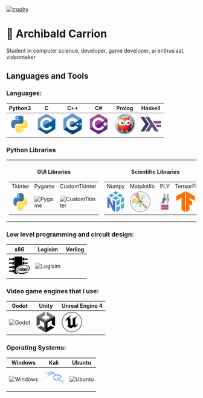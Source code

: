 [![trophy](https://github-profile-trophy.vercel.app/?username=archibald-carrion&theme=matrix)](https://github.com/ryo-ma/github-profile-trophy)

# 👾 Archibald Carrion
Student in computer science, developer, game developer, ai enthusiast, videomaker

## Languages and Tools 
<div>

### Languages:
| Python3 | C | C++ | C# | Prolog | Haskell |
|----------|----------|----------|-----|------|-------|
|  <img src="https://github.com/devicons/devicon/blob/master/icons/python/python-original.svg" title="Python"  alt="Python" width="55" height="55"/> |  <img src="https://github.com/devicons/devicon/blob/master/icons/c/c-original.svg" title="C"  alt="C" width="55" height="55"/> |  <img src="https://github.com/devicons/devicon/blob/master/icons/cplusplus/cplusplus-original.svg" title="C plus plus" alt="C++" width="55" height="55"/> |  <img src="https://github.com/devicons/devicon/blob/master/icons/csharp/csharp-original.svg" title="C sharp" alt="C#" width="55" height="55"/>| <img src="https://github.com/devicons/devicon/blob/master/icons/prolog/prolog-original.svg" title="Prolog" alt="Prolog" width="55" height="55"/> | <img src="https://github.com/devicons/devicon/blob/master/icons/haskell/haskell-original.svg" title="Haskell" alt="Haskell" width="55" height="55"/> |

<!-- 
### Python Libraries:
| Numpy | Matplotlib |
|----------|----------|
| <img src="https://github.com/devicons/devicon/blob/master/icons/numpy/numpy-original.svg" title="Numpy"  alt="Numpy" width="55" height="55"/> | <img src="https://github.com/devicons/devicon/blob/master/icons/matplotlib/matplotlib-original.svg" title="Matplotlib"  alt="Matplotlib" width="55" height="55"/> |

### Python GUI Libraries that I use:
| Tkinter | Pygame | CustomTkinter |
|----------|----------|----------|
| <img src="https://github.com/devicons/devicon/blob/master/icons/python/python-original.svg" title="Python"  alt="Python" width="55" height="55"/> | <img src="https://user-images.githubusercontent.com/46412508/170405943-e75458ec-6cb4-462e-91ba-43c861a3d6cf.png" title="Pygame"  alt="Pygame" width="55" height="55" align="center"/> | <img src="https://github.com/TomSchimansky/CustomTkinter/blob/master/customtkinter/assets/icons/CustomTkinter_icon_Windows.ico" title="CustomTkinter"  alt="CustomTkinter" width="55" height="55" align="center"/> | -->

### Python Libraries

<body>
<table border="0" style="border-color: transparent; background-color: transparent;">
<tr>
<td>
    <table border="0px" bordercolor="#F">
    <h4 align="center">GUI Libraries</h4>
    <tr>
        <td>Tkinter</td>
        <td>Pygame</td>
        <td>CustomTkinter</td>
    </tr>
    <tr>
        <td><img src="https://github.com/devicons/devicon/blob/master/icons/python/python-original.svg" title="Python"  alt="Python" width="55" height="55"/> </td>
        <td> <img src="https://user-images.githubusercontent.com/46412508/170405943-e75458ec-6cb4-462e-91ba-43c861a3d6cf.png" title="Pygame"  alt="Pygame" width="55" height="55" align="center"/> </td>
        <td>  <img src="https://github.com/TomSchimansky/CustomTkinter/blob/master/customtkinter/assets/icons/CustomTkinter_icon_Windows.ico" title="CustomTkinter"  alt="CustomTkinter" width="55" height="55" align="center"/> </td>
    </tr> 
    </table>
</td>
<td>
    <table border="0px" bordercolor="#F">
    <h4 align="center">Scientific Libraries</h4>
    <tr>
        <td>Numpy</td>
        <td>Matplotlib</td>
        <td>PLY</td>
        <td>TensorFlow</td>
    </tr>
    <tr>
        <td><img src="https://github.com/devicons/devicon/blob/master/icons/numpy/numpy-original.svg" title="Numpy"  alt="Numpy" width="55" height="55"/> </td>
        <td><img src="https://github.com/devicons/devicon/blob/master/icons/matplotlib/matplotlib-original.svg" title="Matplotlib"  alt="Matplotlib" width="55" height="55"/> </td>
        <td><img src="img\PLY_python_lex_yacc.PNG" title="PLY"  alt="PLY" width="55" height="55"/> </td>
        <td><img src="https://github.com/devicons/devicon/blob/master/icons/tensorflow/tensorflow-original.svg" title="Tensorflow"  alt="Tensorflow" width="55" height="55"/> </td> 
    </tr>
    </table>
</td>
</tr>
</table>




### Low level programming and circuit design:
| x86 |  Logisim | Verilog |
|----------|----------|----------|
| <img src="img/assembly_intel_icon_132576.svg" title="x86"  alt="x86" width="55" height="55"/> | <img src="https://upload.wikimedia.org/wikipedia/commons/b/ba/Logisim-icon.svg" title="Logisim"  alt="Logisim" width="55" height="55"/> |

### Video game engines that I use:
| Godot | Unity | Unreal Engine 4 |
|----------|----------|----------|
| <img src="https://godotengine.org/assets/press/logo_vertical_color_dark.png" title="Godot"  alt="Godot" width="55" height="55"/> | <img src="https://github.com/devicons/devicon/blob/master/icons/unity/unity-original.svg" title="Unity"  alt="Unity" width="55" height="55"/> | <img src="https://github.com/devicons/devicon/blob/master/icons/unrealengine/unrealengine-original.svg" title="Unreal Engine 4"  alt="Unreal Engine 4" width="55" height="55"/> |

### Operating Systems:
| Windows | Kali | Ubuntu |
|----------|----------|----------|
| <img src="https://github.com/canaleal/devicon/blob/new-icon-kali-linux/icons/windows8/windows8-original.svg" title="Windows"  alt="Windows" width="55" height="55"/> | <img src="https://github.com/canaleal/devicon/blob/new-icon-kali-linux/icons/kalilinux/kalilinux-original-wordmark.svg" title="Kali"  alt="Kali" width="55" height="55"/> | <img src="https://github.com/canaleal/devicon/blob/new-icon-kali-linux/icons/ubuntu/ubuntu-original.svg" title="Ubuntu"  alt="Ubuntu" width="55" height="55"/> |


</div>



<!--
**archibald-carrion/archibald-carrion** is a ✨ _special_ ✨ repository because its `README.md` (this file) appears on your GitHub profile.

Here are some ideas to get you started:

- 🔭 I’m currently working on ...
- 🌱 I’m currently learning ...
- 👯 I’m looking to collaborate on ...
- 🤔 I’m looking for help with ...
- 💬 Ask me about ...
- 📫 How to reach me: ...
- 😄 Pronouns: ...
- ⚡ Fun fact: ...
-->